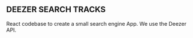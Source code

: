 
## DEEZER SEARCH TRACKS
React codebase to create a small search engine App.
We use the Deezer API.

